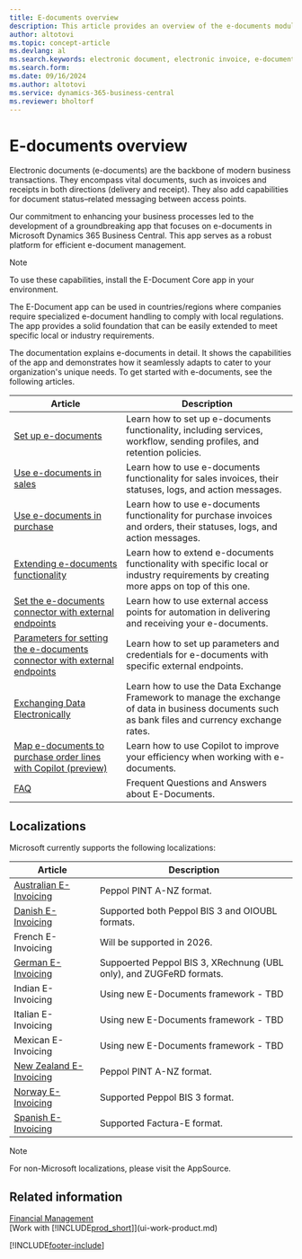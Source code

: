 ```yaml
---
title: E-documents overview
description: This article provides an overview of the e-documents module.
author: altotovi
ms.topic: concept-article
ms.devlang: al
ms.search.keywords: electronic document, electronic invoice, e-document, e-invoice
ms.search.form: 
ms.date: 09/16/2024
ms.author: altotovi
ms.service: dynamics-365-business-central
ms.reviewer: bholtorf
---
```


# E-documents overview

Electronic documents (e-documents) are the backbone of modern business transactions. They encompass vital documents, such as invoices and receipts in both directions (delivery and receipt). They also add capabilities for document status–related messaging between access points.

Our commitment to enhancing your business processes led to the development of a groundbreaking app that focuses on e-documents in Microsoft Dynamics 365 Business Central. This app serves as a robust platform for efficient e-document management.

> [!NOTE]
> To use these capabilities, install the E-Document Core app in your environment.  

The E-Document app can be used in countries/regions where companies require specialized e-document handling to comply with local regulations. The app provides a solid foundation that can be easily extended to meet specific local or industry requirements.

The documentation explains e-documents in detail. It shows the capabilities of the app and demonstrates how it seamlessly adapts to cater to your organization's unique needs. To get started with e-documents, see the following articles.

| Article | Description | 
|---------|-------------|
| [Set up e-documents](finance-how-setup-edocuments.md) | Learn how to set up e-documents functionality, including services, workflow, sending profiles, and retention policies. |
| [Use e-documents in sales](finance-how-use-edocuments.md) | Learn how to use e-documents functionality for sales invoices, their statuses, logs, and action messages.| 
| [Use e-documents in purchase](finance-how-use-edocuments-purchase.md) | Learn how to use e-documents functionality for purchase invoices and orders, their statuses, logs, and action messages.|
| [Extending e-documents functionality](/dynamics365/business-central/dev-itpro/developer/devenv-extend-edocuments) | Learn how to extend e-documents functionality with specific local or industry requirements by creating more apps on top of this one. |
| [Set the e-documents connector with external endpoints](finance-how-setup-edocuments-external.md) | Learn how to use external access points for automation in delivering and receiving your e-documents. |
| [Parameters for setting the e-documents connector with external endpoints](finance-edocuments-connectors.md) | Learn how to set up parameters and credentials for e-documents with specific external endpoints. |
| [Exchanging Data Electronically](across-data-exchange.md) | Learn how to use the Data Exchange Framework to manage the exchange of data in business documents such as bank files and currency exchange rates. | 
| [Map e-documents to purchase order lines with Copilot (preview)](map-edocuments-with-copilot.md) | Learn how to use Copilot to improve your efficiency when working with e-documents. |
| [FAQ](faq-electronic-invoicing.yml) | Frequent Questions and Answers about E-Documents. |

## Localizations  

Microsoft currently supports the following localizations:  

| Article | Description | 
|---------|-------------|
| [Australian E-Invoicing](localfunctionality/australia/australia-local-functionality.md) | Peppol PINT A-NZ format. |
| [Danish E-Invoicing](localfunctionality/denmark/how-to-edocuments-nemhadel.md) | Supported both Peppol BIS 3 and OIOUBL formats. |
| French E-Invoicing | Will be supported in 2026. |
| [German E-Invoicing](LocalFunctionality/Germany/germany-einvoicing.md) | Suppoerted Peppol BIS 3, XRechnung (UBL only), and ZUGFeRD formats. |
| Indian E-Invoicing | Using new E-Documents framework - TBD |
| Italian E-Invoicing | Using new E-Documents framework - TBD |
| Mexican E-Invoicing | Using new E-Documents framework - TBD |
| [New Zealand E-Invoicing](localfunctionality/newzealand/how-to-nz-einvoice.md) | Peppol PINT A-NZ format. |
| [Norway E-Invoicing](LocalFunctionality/Norway/ehf-electronic-invoicing-in-norway.md) | Supported Peppol BIS 3 format. |
| [Spanish E-Invoicing](LocalFunctionality/Spain/spain-einvoicing.md) | Supported Factura-E format. |

> [!NOTE]
> For non-Microsoft localizations, please visit the AppSource.  

## Related information

[Financial Management](finance.md)    
[Work with [!INCLUDE[prod_short](includes/prod_short.md)]](ui-work-product.md)  

[!INCLUDE[footer-include](includes/footer-banner.md)]
